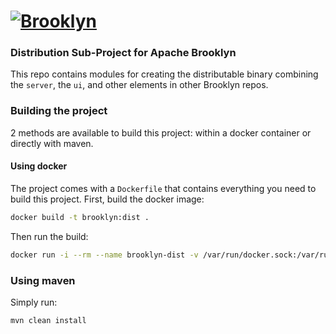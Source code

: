 
# [![**Brooklyn**](https://brooklyn.apache.org/style/img/apache-brooklyn-logo-244px-wide.png)](http://brooklyn.apache.org/)

### Distribution Sub-Project for Apache Brooklyn

This repo contains modules for creating the distributable binary
combining the `server`, the `ui`, and other elements in other Brooklyn repos.

### Building the project

2 methods are available to build this project: within a docker container or directly with maven.

#### Using docker

The project comes with a `Dockerfile` that contains everything you need to build this project.
First, build the docker image:

```bash
docker build -t brooklyn:dist .
```

Then run the build:

```bash
docker run -i --rm --name brooklyn-dist -v /var/run/docker.sock:/var/run/docker.sock -v ${HOME}/.m2:/root/.m2 -v ${PWD}:/usr/build -w /usr/build brooklyn:dist mvn clean install
```

### Using maven

Simply run:

```bash
mvn clean install
```
